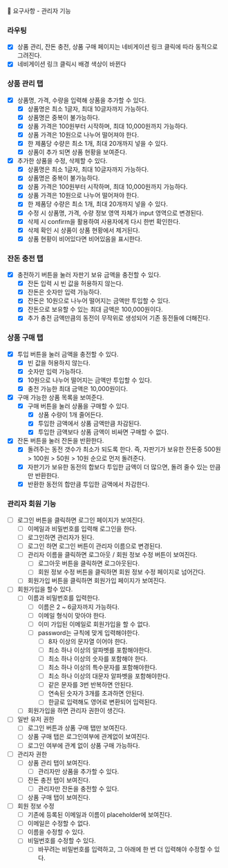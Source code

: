 🎯 요구사항 - 관리자 기능

### 라우팅

- [x] 상품 관리, 잔돈 충전, 상품 구매 페이지는 네비게이션 링크 클릭에 따라 동적으로 그려진다.
- [x] 네비게이션 링크 클릭시 배경 색상이 바뀐다

### 상품 관리 탭

- [x] 상품명, 가격, 수량을 입력해 상품을 추가할 수 있다.
  - [x] 상품명은 최소 1글자, 최대 10글자까지 가능하다.
  - [x] 상품명은 중복이 불가능하다.
  - [x] 상품 가격은 100원부터 시작하며, 최대 10,000원까지 가능하다.
  - [x] 상품 가격은 10원으로 나누어 떨어져야 한다.
  - [x] 한 제품당 수량은 최소 1개, 최대 20개까지 넣을 수 있다.
  - [x] 상품이 추가 되면 상품 현황을 보여준다.

- [x] 추가한 상품을 수정, 삭제할 수 있다.
  - [x] 상품명은 최소 1글자, 최대 10글자까지 가능하다.
  - [x] 상품명은 중복이 불가능하다.
  - [x] 상품 가격은 100원부터 시작하며, 최대 10,000원까지 가능하다.
  - [x] 상품 가격은 10원으로 나누어 떨어져야 한다.
  - [x] 한 제품당 수량은 최소 1개, 최대 20개까지 넣을 수 있다.
  - [x] 수정 시 상품명, 가격, 수량 정보 영역 자체가 input 영역으로 변경된다.
  - [x] 삭제 시 confirm을 활용하여 사용자에게 다시 한번 확인한다.
  - [x] 삭제 확인 시 상품이 상품 현황에서 제거된다.
  - [x] 상품 현황이 비어있다면 비어있음을 표시한다.

### 잔돈 충전 탭

- [x] 충전하기 버튼을 눌러 자판기 보유 금액을 충전할 수 있다.
  - [x] 잔돈 입력 시 빈 값을 허용하지 않는다.
  - [x] 잔돈은 숫자만 입력 가능하다.
  - [x] 잔돈은 10원으로 나누어 떨어지는 금액만 투입할 수 있다.
  - [x] 잔돈으로 보유할 수 있는 최대 금액은 100,000원이다.
  - [x] 추가 충전 금액만큼의 동전이 무작위로 생성되어 기존 동전들에 더해진다.

### 상품 구매 탭

- [x] 투입 버튼을 눌러 금액을 충전할 수 있다.
  - [x] 빈 값을 허용하지 않는다.
  - [x] 숫자만 입력 가능하다.
  - [x] 10원으로 나누어 떨어지는 금액만 투입할 수 있다.
  - [x] 충전 가능한 최대 금액은 10,000원이다.

- [x] 구매 가능한 상품 목록을 보여준다.
  - [x] 구매 버튼을 눌러 상품을 구매할 수 있다.
    - [x] 상품 수량이 1개 줄어든다.
    - [x] 투입한 금액에서 상품 금액만큼 차감된다.
    - [x] 투입한 금액보다 상품 금액이 비싸면 구매할 수 없다.

- [x] 잔돈 버튼을 눌러 잔돈을 반환한다.
  - [x] 돌려주는 동전 갯수가 최소가 되도록 한다. 즉, 자판기가 보유한 잔돈중 500원 > 100원 > 50원 > 10원 순으로 먼저 돌려준다.
  - [x] 자판기가 보유한 동전의 합보다 투입한 금액이 더 많으면, 돌려 줄수 있는 만큼만 반환한다.
  - [x] 반환한 동전의 합만큼 투입한 금액에서 차감한다.

### 관리자 회원 기능
- [ ] 로그인 버튼을 클릭하면 로그인 페이지가 보여진다.
  - [ ] 이메일과 비밀번호를 입력해 로그인을 한다.
  - [ ] 로그인하면 관리자가 된다.
  - [ ] 로그인 하면 로그인 버튼이 관리자 이름으로 변경된다.
  - [ ] 관리자 이름을 클릭하면 로그아웃 / 회원 정보 수정 버튼이 보여진다.
    - [ ] 로그아웃 버튼을 클릭하면 로그아웃된다.
    - [ ] 회원 정보 수정 버튼을 클릭하면 회원 정보 수정 페이지로 넘어간다.
  - [ ] 회원가입 버튼을 클릭하면 회원가입 페이지가 보여진다.
- [ ] 회원가입을 할수 있다.
  - [ ] 이름과 비밀번호를 입력한다.
    - [ ] 이름은 2 ~ 6글자까지 가능하다.
    - [ ] 이메일 형식이 맞아야 한다.
    - [ ] 이미 가입된 이메일로 회원가입을 할 수 없다.
    - [ ] password는 규칙에 맞게 입력해야한다.
      - [ ] 8자 이상의 문자열 이어야 한다.
      - [ ] 최소 하나 이상의 알파벳를 포함해야한다.
      - [ ] 최소 하나 이상의 숫자를 포함해야 한다.
      - [ ] 최소 하나 이상의 특수문자를 포함해야한다.
      - [ ] 최소 하나 이상의 대문자 알파벳을 포함해야한다.
      - [ ] 같은 문자를 3번 반복하면 안된다.
      - [ ] 연속된 숫자가 3개를 초과하면 안된다.
      - [ ] 한글로 입력해도 영어로 변환되어 입력된다.
  - [ ] 회원가입을 하면 관리자 권한이 생긴다.
- [ ] 일반 유저 권한
  - [ ] 로그인 버튼과 상품 구매 탭만 보여진다.
  - [ ] 상품 구매 탭은 로그인여부에 관계없이 보여진다.
  - [ ] 로그인 여부에 관계 없이 상품 구매 가능하다.
- [ ] 관리자 권한
  - [ ] 상품 관리 탭이 보여진다.
    - [ ] 관리자만 상품을 추가할 수 있다.
  - [ ] 잔돈 충전 탭이 보여진다.
    - [ ] 관리자만 잔돈을 충전할 수 있다.
  - [ ] 상품 구매 탭이 보여진다.
- [ ] 회원 정보 수정
  - [ ] 기존에 등록된 이메일과 이름이 placeholder에 보여진다.
  - [ ] 이메일은 수정할 수 없다.
  - [ ] 이름을 수정할 수 있다.
  - [ ] 비밀번호를 수정할 수 있다.
    - [ ] 바꾸려는 비밀번호를 입력하고, 그 아래에 한 번 더 입력해야 수정할 수 있다.
